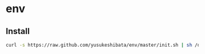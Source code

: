 # env

## Install

```sh
curl -s https://raw.github.com/yusukeshibata/env/master/init.sh | sh /dev/stdin
```
